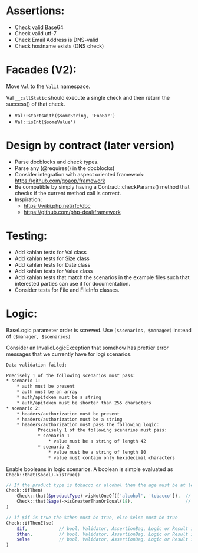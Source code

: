Assertions:
===========
- Check valid Base64
- Check valid utf-7
- Check Email Address is DNS-valid
- Check hostname exists (DNS check)


Facades (V2):
=============
Move `Val` to the `Valit` namespace.

Val `__callStatic` should execute a single
check and then return the success() of that check.

- `Val::startsWith($someString, 'FooBar')`
- `Val::isInt($someValue')`

Design by contract (later version)
==================================
* Parse docblocks and check types.
* Parse any (@requires() in the docblocks)
* Consider integration with aspect oriented framework: https://github.com/goaop/framework
* Be compatible by simply having a Contract::checkParams() method that checks if the current
  method call is correct.
* Inspiration:
    - https://wiki.php.net/rfc/dbc
    - https://github.com/php-deal/framework


Testing:
========

* Add kahlan tests for Val class
* Add kahlan tests for Size class
* Add kahlan tests for Date class
* Add kahlan tests for Value class
* Add kahlan tests that match the scenarios in the example
  files such that interested parties can use it for
  documentation.
* Consider tests for File and FileInfo classes.


Logic:
======

BaseLogic parameter order is screwed.
Use `($scenarios, $manager)` instead of `($manager, $scenarios)`

Consider an InvalidLogicException that somehow has
prettier error messages that we currently have for
logi scenarios.

```txt
Data validation failed:

Precisely 1 of the following scenarios must pass:
* scenario 1:
    * auth must be present
    * auth must be an array
    * auth/apitoken must be a string
    * auth/apitoken must be shorter than 255 characters
* scenario 2:
    * headers/authorization must be present
    * headers/authorization must be a string
    * headers/authorization must pass the following logic:
            Precisely 1 of the following scenarios must pass:
            * scenario 1
                * value must be a string of length 42
            * scenario 2
                * value must be a string of length 80
                * value must contain only hexidecimal characters
```

Enable booleans in logic scenarios.
A boolean is simple evaluated as `Check::that($bool)->isTrue()`

```php
// If the product type is tobacco or alcohol then the age must be at least 18
Check::ifThen(
    Check::that($productType)->isNotOneOf(['alcohol', 'tobacco']),  // can also be a boolean
    Check::that($age)->isGreaterThanOrEqual(18),                    // can also be a boolean
)

// if $if is true the $then must be true, else $else must be true
Check::ifThenElse(
    $if,            // bool, Validator, AssertionBag, Logic or Result interface
    $then,          // bool, Validator, AssertionBag, Logic or Result interface
    $else           // bool, Validator, AssertionBag, Logic or Result interface
)
```

